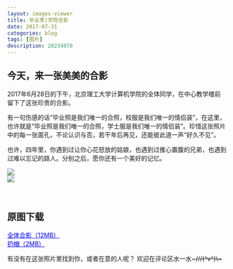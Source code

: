 ```yaml
---
layout: images-viewer
title: 毕业季|学院合影
date: 2017-07-31
categories: blog
tags: [图片]
description: 28234970
---
```


## 今天，来一张美美的合影

2017年6月28日的下午，北京理工大学计算机学院的全体同学，在中心教学楼前留下了这张珍贵的合影。

有一句伤感的话“毕业照是我们唯一的合照，校服是我们唯一的情侣装”，在这里，也许就是“毕业照是我们唯一的合照，学士服是我们唯一的情侣装”。珍惜这张照片中的每一张面孔，不论认识与否，若干年后再见，还能彼此道一声“好久不见”。

也许，四年里，你遇到过让你心花怒放的姑娘，也遇到过推心置腹的兄弟，也遇到过难以忘记的路人。分别之后，愿你还有一个美好的记忆。


<div class="gallery">
	<div><a href="http://data.xuxinting.cn/07111301/all_of_us/hr/2017-06-28-all-of-071113.jpg"><img src="http://data.xuxinting.cn/07111301/all_of_us/lr/2017-06-28-all-of-071113.jpg" /></a></div>
	<div><a href="http://data.xuxinting.cn/07111301/all_of_us/hr/2017-06-28-all-of-071113-throw.jpg"><img src="http://data.xuxinting.cn/07111301/all_of_us/lr/2017-06-28-all-of-071113-throw.jpg" /></a></div>
</div>


<br />
<br />

## 原图下载

<a href="http://data.xuxinting.cn/07111301/all_of_us/hr/2017-06-28-all-of-071113-real.jpg" target="_blank" style="color: blue">全体合影（12MB）</a>
<br />
<a href="http://data.xuxinting.cn/07111301/all_of_us/hr/2017-06-28-all-of-071113-throw-real.jpg" target="_blank" style="color: blue">扔帽（2MB）</a>
<br />

有没有在这张照片里找到你，或者在意的人呢？
欢迎在评论区水一水~~~///(^v^)\\\~~~